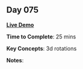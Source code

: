 ## Day 075

**<a href="https://css100.aniqa.dev#day-075">Live Demo</a>**

**Time to Complete**: 25 mins

**Key Concepts**: 3d rotations

**Notes**:
